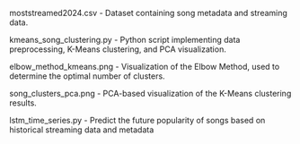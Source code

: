 moststreamed2024.csv - Dataset containing song metadata and streaming data.

kmeans_song_clustering.py - Python script implementing data preprocessing, K-Means clustering, and PCA visualization.

elbow_method_kmeans.png - Visualization of the Elbow Method, used to determine the optimal number of clusters.

song_clusters_pca.png - PCA-based visualization of the K-Means clustering results.

lstm_time_series.py - Predict the future popularity of songs based on historical streaming data and metadata
